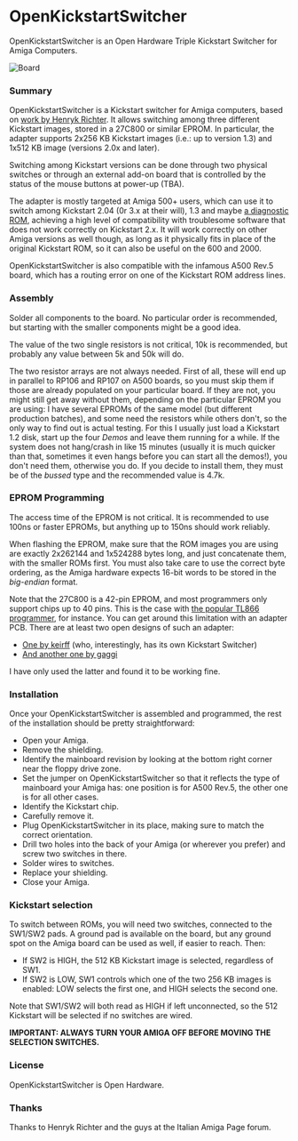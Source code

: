 # OpenKickstartSwitcher
OpenKickstartSwitcher is an Open Hardware Triple Kickstart Switcher for Amiga Computers.

![Board](https://raw.githubusercontent.com/SukkoPera/OpenKickstartSwitcher/master/doc/render-top.png)

### Summary
OpenKickstartSwitcher is a Kickstart switcher for Amiga computers, based on [work by Henryk Richter](http://bax.comlab.uni-rostock.de/en/hardware/amiga500/kickstart-eprom/). It allows switching among three different Kickstart images, stored in a 27C800 or similar EPROM. In particular, the adapter supports 2x256 KB Kickstart images (i.e.: up to version 1.3) and 1x512 KB image (versions 2.0x and later).

Switching among Kickstart versions can be done through two physical switches or through an external add-on board that is controlled by the status of the mouse buttons at power-up (TBA).

The adapter is mostly targeted at Amiga 500+ users, which can use it to switch among Kickstart 2.04 (0r 3.x at their will), 1.3 and maybe [a diagnostic ROM](http://www.diagrom.com), achieving a high level of compatibility with troublesome software that does not work correctly on Kickstart 2.x. It will work correctly on other Amiga versions as well though, as long as it physically fits in place of the original Kickstart ROM, so it can also be useful on the 600 and 2000.

OpenKickstartSwitcher is also compatible with the infamous A500 Rev.5 board, which has a routing error on one of the Kickstart ROM address lines.

### Assembly
Solder all components to the board. No particular order is recommended, but starting with the smaller components might be a good idea.

The value of the two single resistors is not critical, 10k is recommended, but probably any value between 5k and 50k will do.

The two resistor arrays are not always needed. First of all, these will end up in parallel to RP106 and RP107 on A500 boards, so you must skip them if those are already populated on your particular board. If they are not, you might still get away without them, depending on the particular EPROM you are using: I have several EPROMs of the same model (but different production batches), and some need the resistors while others don't, so the only way to find out is actual testing. For this I usually just load a Kickstart 1.2 disk, start up the four *Demos* and leave them running for a while. If the system does not hang/crash in like 15 minutes (usually it is much quicker than that, sometimes it even hangs before you can start all the demos!), you don't need them, otherwise you do. If you decide to install them, they must be of the *bussed* type and the recommended value is 4.7k.

### EPROM Programming
The access time of the EPROM is not critical. It is recommended to use 100ns or faster EPROMs, but anything up to 150ns should work reliably.

When flashing the EPROM, make sure that the ROM images you are using are exactly 2x262144 and 1x524288 bytes long, and just concatenate them, with the smaller ROMs first. You must also take care to use the correct byte ordering, as the Amiga hardware expects 16-bit words to be stored in the *big-endian* format.

Note that the 27C800 is a 42-pin EPROM, and most programmers only support chips up to 40 pins. This is the case with [the popular TL866 programmer](http://autoelectric.cn/EN/TL866_main.html), for instance. You can get around this limitation with an adapter PCB. There are at least two open designs of such an adapter:
* [One by keirff](https://github.com/keirf/PCB-Projects) (who, interestingly, has its own Kickstart Switcher)
* [And another one by gaggi](https://github.com/gaggi/27c160-tl866-adapter)

I have only used the latter and found it to be working fine.

### Installation
Once your OpenKickstartSwitcher is assembled and programmed, the rest of the installation should be pretty straightforward:
* Open your Amiga.
* Remove the shielding.
* Identify the mainboard revision by looking at the bottom right corner near the floppy drive zone.
* Set the jumper on OpenKickstartSwitcher so that it reflects the type of mainboard your Amiga has: one position is for A500 Rev.5, the other one is for all other cases.
* Identify the Kickstart chip.
* Carefully remove it.
* Plug OpenKickstartSwitcher in its place, making sure to match the correct orientation.
* Drill two holes into the back of your Amiga (or wherever you prefer) and screw two switches in there.
* Solder wires to switches.
* Replace your shielding.
* Close your Amiga.

### Kickstart selection
To switch between ROMs, you will need two switches, connected to the SW1/SW2 pads. A ground pad is available on the board, but any ground spot on the Amiga board can be used as well, if easier to reach. Then:

* If SW2 is HIGH, the 512 KB Kickstart image is selected, regardless of SW1.
* If SW2 is LOW, SW1 controls which one of the two 256 KB images is enabled: LOW selects the first one, and HIGH selects the second one.

Note that SW1/SW2 will both read as HIGH if left unconnected, so the 512 Kickstart will be selected if no switches are wired.

**IMPORTANT: ALWAYS TURN YOUR AMIGA OFF BEFORE MOVING THE SELECTION SWITCHES.**

### License
OpenKickstartSwitcher is Open Hardware.

### Thanks
Thanks to Henryk Richter and the guys at the Italian Amiga Page forum.
